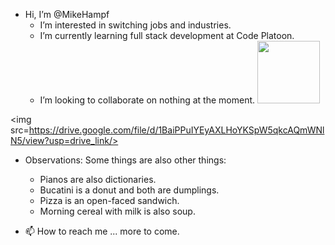 - Hi, I’m @MikeHampf
  - I’m interested in switching jobs and industries.
  - I’m currently learning full stack development at Code Platoon.
  - I’m looking to collaborate on nothing at the moment.
    <img src="relative/..." width="100px" />

<img src=https://drive.google.com/file/d/1BaiPPuIYEyAXLHoYKSpW5qkcAQmWNlN5/view?usp=drive_link/>

- Observations:  Some things are also other things:
  - Pianos are also dictionaries.
  - Bucatini is a donut and both are dumplings.
  - Pizza is an open-faced sandwich.
  - Morning cereal with milk is also soup.
     
- 📫 How to reach me ... more to come.

<!---
MikeHampf/MikeHampf is a ✨ special ✨ repository because its `README.md` (this file) appears on your GitHub profile.
You can click the Preview link to take a look at your changes.
--->
